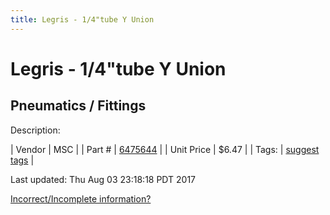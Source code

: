 ```yaml
---
title: Legris - 1/4"tube Y Union
---
```


# Legris - 1/4"tube Y Union
## Pneumatics / Fittings
Description: 	 

| Vendor | MSC | 
| Part # | [6475644](http://www.mscdirect.com/) | 
| Unit Price | $6.47 | 
| Tags: | [suggest tags](https://docs.google.com/forms/d/e/1FAIpQLSeWyY8v3RgOty-MyWmh9U0iivNYN_molChYyS-0U-o-kOAv_g/viewform) | 

Last updated: Thu Aug 03 23:18:18 PDT 2017

 [Incorrect/Incomplete information?](https://docs.google.com/forms/d/e/1FAIpQLSeWyY8v3RgOty-MyWmh9U0iivNYN_molChYyS-0U-o-kOAv_g/viewform)